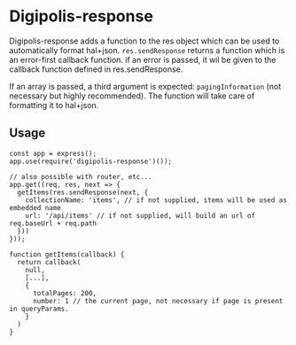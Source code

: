 # Digipolis-response

Digipolis-response adds a function to the res object which can be used to automatically
format hal+json. `res.sendResponse` returns a function which is an error-first callback 
function. if an error is passed, it wil be given to the callback function defined in res.sendResponse.

If an array is passed, a third argument is expected: `pagingInformation` (not necessary but highly recommended). The function will take care of formatting it to hal+json.

## Usage

```
const app = express();
app.use(require('digipolis-response')());

// also possible with router, etc...
app.get((req, res, next => {
  getItems(res.sendResponse(next, {
    collectionName: 'items', // if not supplied, items will be used as embedded name
    url: '/api/items' // if not supplied, will build an url of req.baseUrl + req.path
  }))
}));

function getItems(callback) {
  return callback(
    null,
    [...],
    {
      totalPages: 200,
      number: 1 // the current page, not necessary if page is present in queryParams.
    }
  )
}
```
